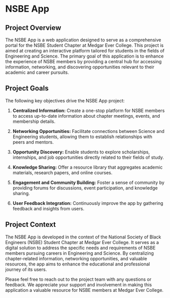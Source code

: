 # NSBE App

## Project Overview

The NSBE App is a web application designed to serve as a comprehensive portal for the NSBE Student Chapter at Medgar Ever College. This project is aimed at creating an interactive platform tailored for students in the fields of Engineering and Science. The primary goal of this application is to enhance the experience of NSBE members by providing a central hub for accessing information, networking, and discovering opportunities relevant to their academic and career pursuits.

## Project Goals

The following key objectives drive the NSBE App project:

1. **Centralized Information:** Create a one-stop platform for NSBE members to access up-to-date information about chapter meetings, events, and membership details.

2. **Networking Opportunities:** Facilitate connections between Science and Engineering students, allowing them to establish relationships with peers and mentors.

3. **Opportunity Discovery:** Enable students to explore scholarships, internships, and job opportunities directly related to their fields of study.

4. **Knowledge Sharing:** Offer a resource library that aggregates academic materials, research papers, and online courses.

5. **Engagement and Community Building:** Foster a sense of community by providing forums for discussions, event participation, and knowledge sharing.

6. **User Feedback Integration:** Continuously improve the app by gathering feedback and insights from users.

## Project Context

The NSBE App is developed in the context of the National Society of Black Engineers (NSBE) Student Chapter at Medgar Ever College. It serves as a digital solution to address the specific needs and requirements of NSBE members pursuing careers in Engineering and Science. By centralizing chapter-related information, networking opportunities, and valuable resources, the app aims to enhance the educational and professional journey of its users.



Please feel free to reach out to the project team with any questions or feedback. We appreciate your support and involvement in making this application a valuable resource for NSBE members at Medgar Ever College.



